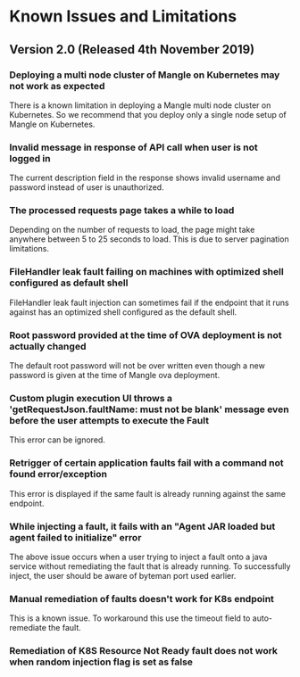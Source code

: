 

# Known Issues and Limitations

## Version 2.0 (Released 4th November 2019)

### Deploying a multi node cluster of Mangle on Kubernetes may not work as expected

There is a known limitation in deploying a Mangle multi node cluster on Kubernetes. So we recommend that you deploy only a single node setup of Mangle on Kubernetes.

### Invalid message in response of API call when user is not logged in

The current description field in the response shows invalid username and password instead of user is unauthorized.

### The processed requests page takes a while to load

Depending on the number of requests to load, the page might take anywhere between 5 to 25 seconds to load. This is due to server pagination limitations.

### FileHandler leak fault failing on machines with optimized shell configured as default shell

FileHandler leak fault injection can sometimes fail if the endpoint that it runs against has an optimized shell configured as the default shell.

### Root password provided at the time of OVA deployment is not actually changed

The default root password will not be over written even though a new password is given at the time of Mangle ova deployment.

### Custom plugin execution UI throws a 'getRequestJson.faultName: must not be blank' message even before the user attempts to execute the Fault

This error can be ignored.

### Retrigger of certain application faults fail with a command not found error/exception

This error is displayed if the same fault is already running against the same endpoint.

### While injecting a fault, it fails with an "Agent JAR loaded but agent failed to initialize" error

The above issue occurs when a user trying to inject a fault onto a java service without remediating the fault that is already running. To successfully inject, the user should be aware of byteman port used earlier.

### Manual remediation of faults doesn't work for K8s endpoint

This is a known issue. To workaround this use the timeout field to auto-remediate the fault.

### Remediation of K8S Resource Not Ready fault does not work when random injection flag is set as false

